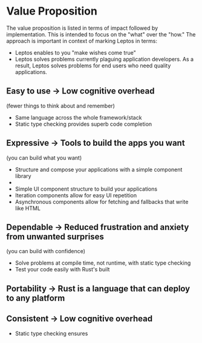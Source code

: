 # Value Proposition

The value proposition is listed in terms of impact followed by implementation. 
This is intended to focus on the "what" over the "how."
The approach is important in context of marking Leptos in terms:
- Leptos enables to you "make wishes come true"
- Leptos solves problems currently plaguing application developers. As a result, Leptos solves 
  problems for end users who need quality applications.

## Easy to use -> Low cognitive overhead
(fewer things to think about and remember)

- Same language across the whole framework/stack
- Static type checking provides superb code completion 


## Expressive -> Tools to build the apps you want
(you can build what you want)

- Structure and compose your applications with a simple component library
- 
- Simple UI component structure to build your applications 
- Iteration components allow for easy UI repetition
- Asynchronous components allow for fetching and fallbacks that write like HTML


## Dependable -> Reduced frustration and anxiety from unwanted surprises
(you can build with confidence)

- Solve problems at compile time, not runtime, with static type checking
- Test your code easily with Rust's built 


## Portability -> Rust is a language that can deploy to any platform


## Consistent -> Low cognitive overhead
- Static type checking ensures
